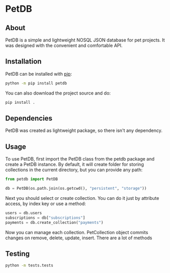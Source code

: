 # PetDB

## About

PetDB is a simple and lightweight NOSQL JSON database for pet projects.
It was designed with the convenient and comfortable API.

## Installation

PetDB can be installed with [pip](http://pypi.python.org/pypi/pip):

```bash
python -m pip install petdb
```

You can also download the project source and do:

```bash
pip install .
```

## Dependencies

PetDB was created as lightweight package, so there isn't any dependency.

## Usage

To use PetDB, first import the PetDB class from the petdb package and create a PetDB instance.
By default, it will create folder for storing collections in the current directory, but you can provide any path:

```python
from petdb import PetDB

db = PetDB(os.path.join(os.getcwd(), "persistent", "storage"))
```

Next you should select or create collection. You can do it just by attribute access, by index key or use a method:

```python
users = db.users
subscriptions = db["subscriptions"]
payments = db.create_collection("payments")
```

Now you can manage each collection. PetCollection object commits changes on remove, delete, update, insert.
There are a lot of methods 


## Testing

```bash
python -m tests.tests
```


